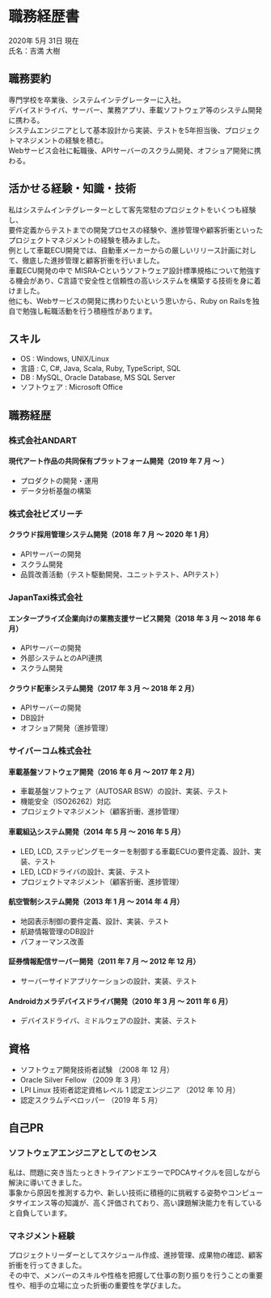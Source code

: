 # 職務経歴書

2020年 5月 31日 現在  
氏名：吉満 大樹

## 職務要約

専門学校を卒業後、システムインテグレーターに入社。  
デバイスドライバ、サーバー、業務アプリ、車載ソフトウェア等のシステム開発に携わる。  
システムエンジニアとして基本設計から実装、テストを5年担当後、プロジェクトマネジメントの経験を積む。  
Webサービス会社に転職後、APIサーバーのスクラム開発、オフショア開発に携わる。

## 活かせる経験・知識・技術

私はシステムインテグレーターとして客先常駐のプロジェクトをいくつも経験し、  
要件定義からテストまでの開発プロセスの経験や、進捗管理や顧客折衝といったプロジェクトマネジメントの経験を積みました。  
例として車載ECU開発では、自動車メーカーからの厳しいリリース計画に対して、徹底した進捗管理と顧客折衝を行いました。  
車載ECU開発の中で MISRA-Cというソフトウェア設計標準規格について勉強する機会があり、C言語で安全性と信頼性の高いシステムを構築する技術を身に着けました。  
他にも、Webサービスの開発に携わりたいという思いから、Ruby on Railsを独自で勉強し転職活動を行う積極性があります。

## スキル

- OS : Windows, UNIX/Linux
- 言語 : C, C#, Java, Scala, Ruby, TypeScript, SQL
- DB : MySQL, Oracle Database, MS SQL Server
- ソフトウェア : Microsoft Office

## 職務経歴

### **株式会社ANDART**

#### 現代アート作品の共同保有プラットフォーム開発（2019 年 7 月 〜 ）

- プロダクトの開発・運用
- データ分析基盤の構築

### **株式会社ビズリーチ**

#### クラウド採用管理システム開発（2018 年 7 月 〜 2020 年 1 月）

- APIサーバーの開発
- スクラム開発
- 品質改善活動（テスト駆動開発、ユニットテスト、APIテスト）

### **JapanTaxi株式会社**

#### エンタープライズ企業向けの業務支援サービス開発（2018 年 3 月 〜 2018 年 6 月）

- APIサーバーの開発
- 外部システムとのAPI連携
- スクラム開発

#### クラウド配車システム開発（2017 年 3 月 〜 2018 年 2 月）

- APIサーバーの開発
- DB設計
- オフショア開発（進捗管理）

### **サイバーコム株式会社**

#### 車載基盤ソフトウェア開発（2016 年 6 月 〜 2017 年 2 月）

- 車載基盤ソフトウェア（AUTOSAR BSW）の設計、実装、テスト
- 機能安全（ISO26262）対応
- プロジェクトマネジメント（顧客折衝、進捗管理）

#### 車載組込システム開発（2014 年 5 月 〜 2016 年 5 月）

- LED, LCD, ステッピングモーターを制御する車載ECUの要件定義、設計、実装、テスト
- LED, LCDドライバの設計、実装、テスト
- プロジェクトマネジメント（顧客折衝、進捗管理）

#### 航空管制システム開発（2013 年 1 月 〜 2014 年 4 月）

- 地図表示制御の要件定義、設計、実装、テスト
- 航跡情報管理のDB設計
- パフォーマンス改善

#### 証券情報配信サーバー開発（2011 年 7 月 〜 2012 年 12 月）

- サーバーサイドアプリケーションの設計、実装、テスト

#### Androidカメラデバイスドライバ開発（2010 年 3 月 〜 2011 年 6 月）

- デバイスドライバ、ミドルウェアの設計、実装、テスト

## 資格

- ソフトウェア開発技術者試験 （2008 年 12 月）
- Oracle Silver Fellow （2009 年 3 月）
- LPI Linux 技術者認定資格レベル 1 認定エンジニア （2012 年 10 月）
- 認定スクラムデベロッパー （2019 年 5 月）

## 自己PR

### ソフトウェアエンジニアとしてのセンス

私は、問題に突き当たっときトライアンドエラーでPDCAサイクルを回しながら解決に導いてきました。  
事象から原因を推測する力や、新しい技術に積極的に挑戦する姿勢やコンピュータサイエンス等の知識が、高く評価されており、高い課題解決能力を有していると自負しています。

### マネジメント経験

プロジェクトリーダーとしてスケジュール作成、進捗管理、成果物の確認、顧客折衝を行ってきました。  
その中で、メンバーのスキルや性格を把握して仕事の割り振りを行うことの重要性や、相手の立場に立った折衝の重要性を学びました。
